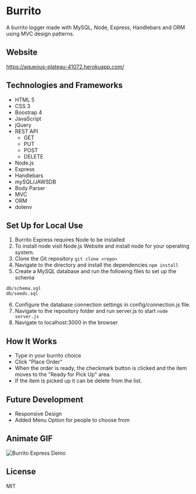 # Burrito
A burrito logger made with MySQL, Node, Express, Handlebars and ORM using MVC design patterns. 

## Website
https://aqueous-plateau-41072.herokuapp.com/

## Technologies and Frameworks
* HTML 5
* CSS 3
* Boostrap 4
* JavaScript
* jQuery
* REST API
    * GET
    * PUT
    * POST
    * DELETE
* Node.js
* Express
* Handlebars
* mySQL/JAWSDB
* Body Parser
* MVC
* ORM
* dotenv

## Set Up for Local Use
1. Burrito Express requires Node to be installed
2. To install node visit Node.js Website and install node for your operating system.
3. Clone the Git repository
```git clone <repo>```
4. Navigate to the directory and install the dependencies
```npm install```
5. Create a MySQL database and run the following files to set up the schema
```
db/schema.sql
db/seeds.sql
```
6. Configure the database connection settings in config/connection.js file.
7. Navigate to the repository folder and run server.js to start
```node server.js```
8. Navigate to localhost:3000 in the browser

## How It Works
* Type in your burrito choice
* Click "Place Order"
* When the order is ready, the checkmark button is clicked and the item moves to the "Ready for Pick Up" area.
* If the item is picked up it can be delete from the list.

## Future Development
* Responsive Design
* Added Menu Option for people to choose from

## Animate GIF
![Burrito Express Demo](Burrito.gif)

## License
MIT